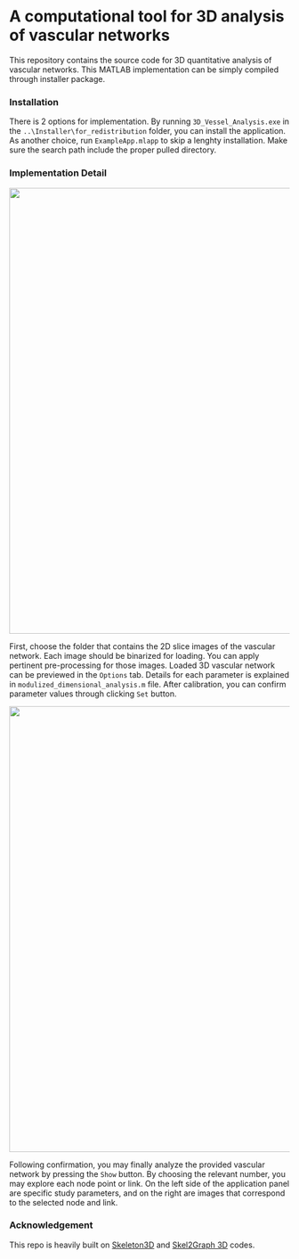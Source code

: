# A computational tool for 3D analysis of vascular networks 

This repository contains the source code for 3D quantitative analysis of vascular networks. This MATLAB implementation can be simply compiled through installer package. 

### Installation
There is 2 options for implementation. By running `3D_Vessel_Analysis.exe` in the `..\Installer\for_redistribution` folder, you can install the application. As another choice, run `ExampleApp.mlapp` to skip a lenghty installation. Make sure the search path include the proper pulled directory.


### Implementation Detail
<p align="center">
<img src="https://user-images.githubusercontent.com/86834176/193722608-a18e707d-5be8-4ca4-8db5-64e0b19e394e.png" width="800">
</p>

First, choose the folder that contains the 2D slice images of the vascular network. Each image should be binarized for loading. You can apply pertinent pre-processing for those images. Loaded 3D vascular network can be previewed in the `Options` tab. Details for each parameter is explained in `modulized_dimensional_analysis.m` file. After calibration, you can confirm parameter values through clicking `Set` button. 

<p align="center">
<img src="https://user-images.githubusercontent.com/86834176/193722614-a9e182fe-3e36-42e2-a920-97c65bef5819.png" width="800">
</p>

Following confirmation, you may finally analyze the provided vascular network by pressing the `Show` button. By choosing the relevant number, you may explore each node point or link. On the left side of the application panel are specific study parameters, and on the right are images that correspond to the selected node and link.

### Acknowledgement
This repo is heavily built on [Skeleton3D](https://kr.mathworks.com/matlabcentral/fileexchange/43400-skeleton3d) and [Skel2Graph 3D](https://kr.mathworks.com/matlabcentral/fileexchange/43527-skel2graph-3d) codes.
